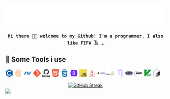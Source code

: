 
<h1 align="center">
  <img src="https://raw.githubusercontent.com/oussamazahh/oussamazahh/main/ouss.svg" alt="малыш" />
</h1>
<h4 align="center"><samp> Hi there 👋🏾  welcome to my Github! I'm a programmer. I also like FIFA 𓄿 ☁️ </samp></h4>
<h2>🚀 Some Tools i use </h2>
<p align="left">
<img src="https://github.com/devicons/devicon/blob/master/icons/c/c-plain.svg" alt="c" width="25" height="25" />
<img src="https://github.com/devicons/devicon/blob/master/icons/gcc/gcc-plain.svg" alt="gcc" width="25" height="25" />
<img src="https://raw.githubusercontent.com/devicons/devicon/master/icons/dot-net/dot-net-original.svg" alt=".NET" width="25" height="25" />
<img src="https://github.com/devicons/devicon/blob/master/icons/git/git-original.svg" alt="git" width="25" height="25" />
<img src="https://github.com/devicons/devicon/blob/master/icons/github/github-original-wordmark.svg" alt="github" width="25" height="25" />
<img src="https://github.com/devicons/devicon/blob/master/icons/html5/html5-plain.svg" alt="html" width="25" height="25" />
<img src="https://github.com/devicons/devicon/blob/master/icons/css3/css3-plain-wordmark.svg" alt="css" width="25" height="25" />
<img src="https://raw.githubusercontent.com/devicons/devicon/master/icons/bootstrap/bootstrap-plain.svg" alt="bootstrap" width="25" height="25" />
<img src="https://github.com/devicons/devicon/blob/master/icons/javascript/javascript-original.svg" alt="javascript" width="25" height="25" />
<img src="https://github.com/devicons/devicon/blob/master/icons/java/java-plain.svg" alt="java" width="25" height="25" />
<img src="https://github.com/devicons/devicon/blob/master/icons/eclipse/eclipse-original-wordmark.svg" alt="eclipse" width="25" height="25" />
<img src="https://github.com/devicons/devicon/blob/master/icons/mysql/mysql-original-wordmark.svg" alt="mysql" width="25" height="25" />
<img src="https://github.com/devicons/devicon/blob/master/icons/nano/nano-plain.svg" alt="nano" width="25" height="25" />
<img src="https://github.com/devicons/devicon/blob/master/icons/php/php-original.svg" alt="php" width="25" height="25" />
<img src="https://github.com/devicons/devicon/blob/master/icons/ssh/ssh-original-wordmark.svg" alt="ssh" width="25" height="25" />
<img src="https://github.com/devicons/devicon/blob/master/icons/vim/vim-plain.svg" alt="vim" width="25" height="25" />
<img src="https://github.com/devicons/devicon/blob/master/icons/bash/bash-plain.svg" alt="bash" width="25" height="25" />
</p>
<center>
  <a href="https://github.com/oussamazahh">
    <img src="https://streak-stats.demolab.com?user=oussamazahh&theme=black-ice&border_radius=2.5" alt="GitHub Streak" />
  </a>
</center>
<img align="center" src="https://media.giphy.com/media/MFVXn1fmymn0x8H5XH/giphy.gif?cid=790b76119ihbmit5xds5szvd23vkgnar27k7nd4bctkcg7ek&ep=v1_gifs_search&rid=giphy.gif&ct=g" />

